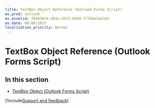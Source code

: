 ```yaml
---
title: TextBox Object Reference (Outlook Forms Script)
ms.prod: outlook
ms.assetid: f03639cb-d93a-4575-8249-777d4e1de1b5
ms.date: 06/08/2017
localization_priority: Normal
---
```



# TextBox Object Reference (Outlook Forms Script)

## In this section


-  [TextBox Object (Outlook Forms Script)](Outlook.textbox.md)
    


[!include[Support and feedback](~/includes/feedback-boilerplate.md)]